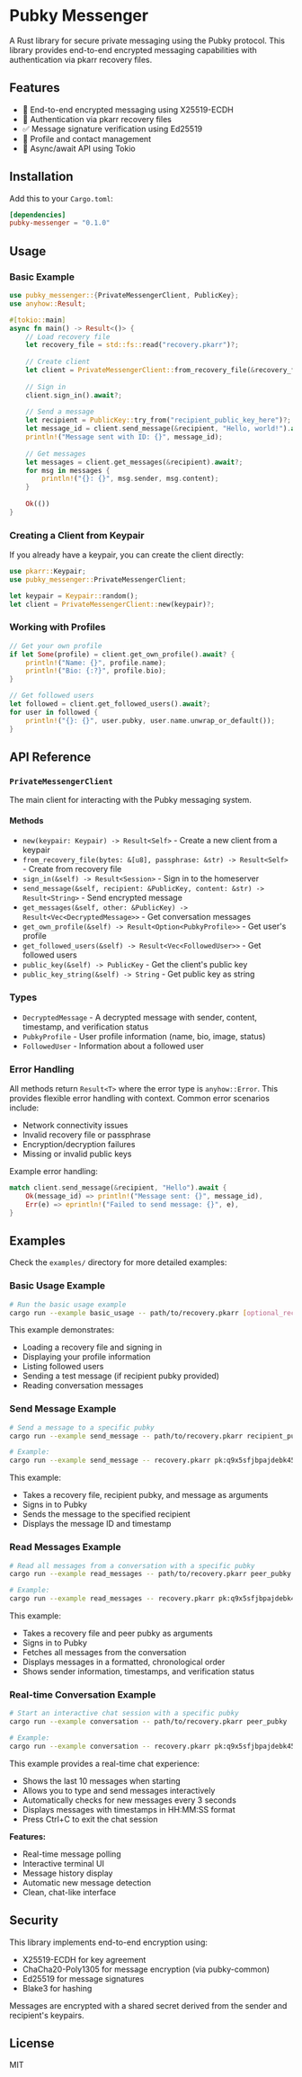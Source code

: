 # Pubky Messenger

A Rust library for secure private messaging using the Pubky protocol. This library provides end-to-end encrypted messaging capabilities with authentication via pkarr recovery files.

## Features

- 🔐 End-to-end encrypted messaging using X25519-ECDH
- 🔑 Authentication via pkarr recovery files
- ✅ Message signature verification using Ed25519
- 👥 Profile and contact management
- 🔄 Async/await API using Tokio

## Installation

Add this to your `Cargo.toml`:

```toml
[dependencies]
pubky-messenger = "0.1.0"
```

## Usage

### Basic Example

```rust
use pubky_messenger::{PrivateMessengerClient, PublicKey};
use anyhow::Result;

#[tokio::main]
async fn main() -> Result<()> {
    // Load recovery file
    let recovery_file = std::fs::read("recovery.pkarr")?;
    
    // Create client
    let client = PrivateMessengerClient::from_recovery_file(&recovery_file, "your_passphrase")?;
    
    // Sign in
    client.sign_in().await?;
    
    // Send a message
    let recipient = PublicKey::try_from("recipient_public_key_here")?;
    let message_id = client.send_message(&recipient, "Hello, world!").await?;
    println!("Message sent with ID: {}", message_id);
    
    // Get messages
    let messages = client.get_messages(&recipient).await?;
    for msg in messages {
        println!("{}: {}", msg.sender, msg.content);
    }
    
    Ok(())
}
```

### Creating a Client from Keypair

If you already have a keypair, you can create the client directly:

```rust
use pkarr::Keypair;
use pubky_messenger::PrivateMessengerClient;

let keypair = Keypair::random();
let client = PrivateMessengerClient::new(keypair)?;
```

### Working with Profiles

```rust
// Get your own profile
if let Some(profile) = client.get_own_profile().await? {
    println!("Name: {}", profile.name);
    println!("Bio: {:?}", profile.bio);
}

// Get followed users
let followed = client.get_followed_users().await?;
for user in followed {
    println!("{}: {}", user.pubky, user.name.unwrap_or_default());
}
```

## API Reference

### `PrivateMessengerClient`

The main client for interacting with the Pubky messaging system.

#### Methods

- `new(keypair: Keypair) -> Result<Self>` - Create a new client from a keypair
- `from_recovery_file(bytes: &[u8], passphrase: &str) -> Result<Self>` - Create from recovery file
- `sign_in(&self) -> Result<Session>` - Sign in to the homeserver
- `send_message(&self, recipient: &PublicKey, content: &str) -> Result<String>` - Send encrypted message
- `get_messages(&self, other: &PublicKey) -> Result<Vec<DecryptedMessage>>` - Get conversation messages
- `get_own_profile(&self) -> Result<Option<PubkyProfile>>` - Get user's profile
- `get_followed_users(&self) -> Result<Vec<FollowedUser>>` - Get followed users
- `public_key(&self) -> PublicKey` - Get the client's public key
- `public_key_string(&self) -> String` - Get public key as string

### Types

- `DecryptedMessage` - A decrypted message with sender, content, timestamp, and verification status
- `PubkyProfile` - User profile information (name, bio, image, status)
- `FollowedUser` - Information about a followed user

### Error Handling

All methods return `Result<T>` where the error type is `anyhow::Error`. This provides flexible error handling with context. Common error scenarios include:
- Network connectivity issues
- Invalid recovery file or passphrase
- Encryption/decryption failures
- Missing or invalid public keys

Example error handling:
```rust
match client.send_message(&recipient, "Hello").await {
    Ok(message_id) => println!("Message sent: {}", message_id),
    Err(e) => eprintln!("Failed to send message: {}", e),
}
```

## Examples

Check the `examples/` directory for more detailed examples:

### Basic Usage Example

```bash
# Run the basic usage example
cargo run --example basic_usage -- path/to/recovery.pkarr [optional_recipient_pubky]
```

This example demonstrates:
- Loading a recovery file and signing in
- Displaying your profile information
- Listing followed users
- Sending a test message (if recipient pubky provided)
- Reading conversation messages

### Send Message Example

```bash
# Send a message to a specific pubky
cargo run --example send_message -- path/to/recovery.pkarr recipient_pubky "Your message here"

# Example:
cargo run --example send_message -- recovery.pkarr pk:q9x5sfjbpajdebk45b9jashgb86iem7rnwpmu16px3ens63xzwro "Hello there!"
```

This example:
- Takes a recovery file, recipient pubky, and message as arguments
- Signs in to Pubky
- Sends the message to the specified recipient
- Displays the message ID and timestamp

### Read Messages Example

```bash
# Read all messages from a conversation with a specific pubky
cargo run --example read_messages -- path/to/recovery.pkarr peer_pubky

# Example:
cargo run --example read_messages -- recovery.pkarr pk:q9x5sfjbpajdebk45b9jashgb86iem7rnwpmu16px3ens63xzwro
```

This example:
- Takes a recovery file and peer pubky as arguments
- Signs in to Pubky
- Fetches all messages from the conversation
- Displays messages in a formatted, chronological order
- Shows sender information, timestamps, and verification status

### Real-time Conversation Example

```bash
# Start an interactive chat session with a specific pubky
cargo run --example conversation -- path/to/recovery.pkarr peer_pubky

# Example:
cargo run --example conversation -- recovery.pkarr pk:q9x5sfjbpajdebk45b9jashgb86iem7rnwpmu16px3ens63xzwro
```

This example provides a real-time chat experience:
- Shows the last 10 messages when starting
- Allows you to type and send messages interactively
- Automatically checks for new messages every 3 seconds
- Displays messages with timestamps in HH:MM:SS format
- Press Ctrl+C to exit the chat session

**Features:**
- Real-time message polling
- Interactive terminal UI
- Message history display
- Automatic new message detection
- Clean, chat-like interface

## Security

This library implements end-to-end encryption using:
- X25519-ECDH for key agreement
- ChaCha20-Poly1305 for message encryption (via pubky-common)
- Ed25519 for message signatures
- Blake3 for hashing

Messages are encrypted with a shared secret derived from the sender and recipient's keypairs.

## License

MIT